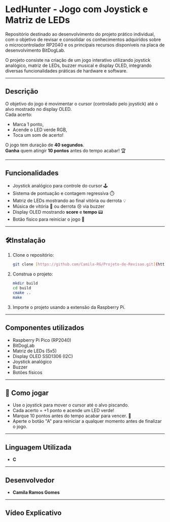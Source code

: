 # LedHunter - Jogo com Joystick e Matriz de LEDs

Repositório destinado ao desenvolvimento do projeto prático individual, com o objetivo de revisar e consolidar os conhecimentos adquiridos sobre o microcontrolador RP2040 e os principais recursos disponíveis na placa de desenvolvimento BitDogLab.

O projeto consiste na criação de um jogo interativo utilizando joystick analógico, matriz de LEDs, buzzer musical e display OLED, integrando diversas funcionalidades práticas de hardware e software.

---

## Descrição

O objetivo do jogo é movimentar o cursor (controlado pelo joystick) até o alvo mostrado no display OLED.  
Cada acerto:
- Marca 1 ponto,
- Acende o LED verde RGB,
- Toca um som de acerto!

O jogo tem duração de **40 segundos**.  
**Ganha** quem atingir **10 pontos** antes do tempo acabar! 🏆

---

##  Funcionalidades
- Joystick analógico para controle do cursor 🕹️
- Sistema de pontuação e contagem regressiva ⏱️
- Matriz de LEDs mostrando ao final vitória ou derrota 💡
- Música de vitória 🎵 ou derrota 😢 via buzzer
- Display OLED mostrando **score** e **tempo** 📟
- Botão físico para reiniciar o jogo 🔄

---

## 🛠Instalação

1. Clone o repositório:
   ```bash
   git clone [https://github.com/Camila-RG/Projeto-de-Revisao.git](https://github.com/Camila-RG/Projeto-Integrado.git)
   ```

2. Construa o projeto:
   ```bash
   mkdir build
   cd build
   cmake ..
   make
   ```

3. Importe o projeto usando a extensão da Raspberry Pi.

---

## Componentes utilizados
- Raspberry Pi Pico (RP2040)
- BitDogLab
- Matriz de LEDs (5x5)
- Display OLED SSD1306 (I2C)
- Joystick analógico
- Buzzer
- Botões físicos

---

## 🎯 Como jogar

- Use o joystick para mover o cursor até o alvo piscando.
- Cada acerto = +1 ponto e acende um LED verde!
- Marque 10 pontos antes do tempo acabar para vencer. 🎉
- Aperte o botão "A" para reiniciar a qualquer momento antes de finalizar o jogo.

---

##  Linguagem Utilizada

- **C**

---

##  Desenvolvedor

- **Camila Ramos Gomes**

---

## Vídeo Explicativo
